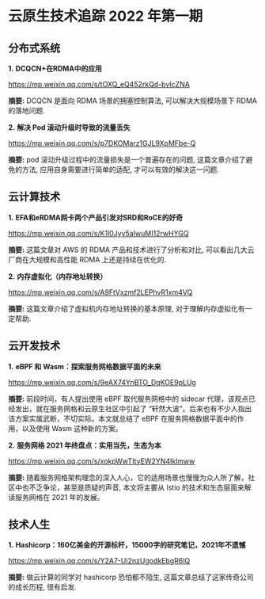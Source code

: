 # 云原生技术追踪 2022 年第一期

## 分布式系统

**1.** **DCQCN+在RDMA中的应用**

https://mp.weixin.qq.com/s/tOXQ_eQ452rkQd-bvIcZNA

**摘要:** DCQCN 是面向 RDMA 场景的拥塞控制算法, 可以解决大规模场景下 RDMA 的落地问题.

**2.** **解决 Pod 滚动升级时导致的流量丢失**

https://mp.weixin.qq.com/s/p7DKOMarz1GJL9XpMFbe-Q

**摘要:** pod 滚动升级过程中的流量损失是一个普遍存在的问题, 这篇文章介绍了避免的方法, 应用自身需要进行简单的适配, 才可以有效的解决这一问题.

## 云计算技术

**1.** **EFA和eRDMA网卡两个产品引发对SRD和RoCE的好奇**

https://mp.weixin.qq.com/s/K1l0Jyy5aIwuMI12rwHYGQ

**摘要:** 这篇文章对 AWS 的 RDMA 产品和技术进行了分析和对比, 可以看出几大云厂商在大规模和高性能 RDMA 上还是持续在优化的.

**2.** **内存虚拟化（内存地址转换）**

https://mp.weixin.qq.com/s/A9FtVxzmf2LEPhvR1xm4VQ

**摘要:** 这篇文章介绍了虚拟机内存地址转换的基本原理, 对于理解内存虚拟化有一定帮助.

## 云开发技术

**1.** **eBPF 和 Wasm：探索服务网格数据平面的未来**

https://mp.weixin.qq.com/s/9eAX74YnBTO_DqKOE9pLUg

**摘要:** 前段时间，有人提出使用 eBPF 取代服务网格中的 sidecar 代理，该观点已经发出，就在服务网格和云原生社区中引起了 “轩然大波”。后来也有不少人指出该方案实属武断，不切实际。本文就总结了 eBPF 在服务网格数据平面中的作用，以及使用 Wasm 这种新的方案。

**2.** **服务网格 2021 年终盘点：实用当先，生态为本**

https://mp.weixin.qq.com/s/xokpWwTItyEW2YN4Iklmww

**摘要:** 随着服务网格架构理念的深入人心，它的适用场景也慢慢为众人所了解，社区中也不乏争论，甚至是质疑的声音, 本文将主要从 Istio 的技术和生态层面来解读服务网格在 2021 年的发展。

## 技术人生

**1.** **Hashicorp：160亿美金的开源标杆，15000字的研究笔记，2021年不遗憾**

https://mp.weixin.qq.com/s/Y2A7-Ui2nzUgodkEbgR6lQ

**摘要:** 做云计算的同学对 hashicorp 恐怕都不陌生, 这篇文章总结了这家传奇公司的成长历程, 很有启发.
